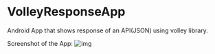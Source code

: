 # VolleyResponseApp
Android App that shows response of an API(JSON) using volley library.

Screenshot of the App:
![img](https://user-images.githubusercontent.com/76391639/124927382-38b4a100-e01c-11eb-9f16-66e0eff2626b.jpg)

